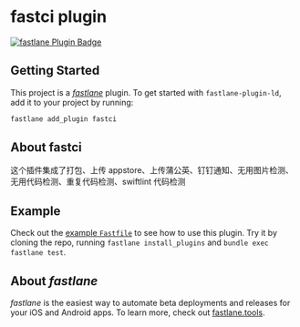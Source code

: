 # fastci plugin

[![fastlane Plugin Badge](https://rawcdn.githack.com/fastlane/fastlane/master/fastlane/assets/plugin-badge.svg)](https://rubygems.org/gems/fastlane-plugin-ld)

## Getting Started

This project is a [_fastlane_](https://github.com/fastlane/fastlane) plugin. To get started with `fastlane-plugin-ld`, add it to your project by running:

```bash
fastlane add_plugin fastci
```

## About fastci

这个插件集成了打包、上传 appstore、上传蒲公英、钉钉通知、无用图片检测、无用代码检测、重复代码检测、swiftlint 代码检测

## Example

Check out the [example `Fastfile`](fastlane/Fastfile) to see how to use this plugin. Try it by cloning the repo, running `fastlane install_plugins` and `bundle exec fastlane test`.

## About _fastlane_

_fastlane_ is the easiest way to automate beta deployments and releases for your iOS and Android apps. To learn more, check out [fastlane.tools](https://fastlane.tools).
